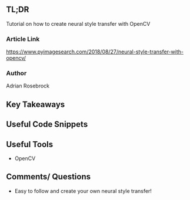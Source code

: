 ## TL;DR
Tutorial on how to create neural style transfer with OpenCV

### Article Link
https://www.pyimagesearch.com/2018/08/27/neural-style-transfer-with-opencv/

### Author
Adrian Rosebrock 

## Key Takeaways

## Useful Code Snippets

## Useful Tools
*  OpenCV

## Comments/ Questions
* Easy to follow and create your own neural style transfer!
